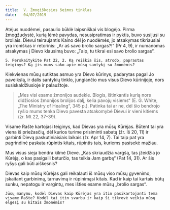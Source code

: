 ```yaml
---
title:  V. Žmogiškosios šeimos tinklas
date:   04/07/2019
---
```


Atėjus nuodėmei, pasaulio būklė laipsniškai vis blogėjo. Pirma žmogžudystė, kurią lėmė pavydas, nesusipratimas ir pyktis, buvo susijusi su broliais. Dievui teiraujantis Kaino dėl jo nuodėmės, jo atsakymas tikriausiai yra ironiškas ir retorinis: „Ar aš savo brolio sargas?!“ (Pr 4, 9), ir numanomas atsakymas į Dievo klausimą buvo: „Taip, tu tikrai esi savo brolio sargas“.

`5. Perskaitykite Pat 22, 2. Ką reiškia šis, atrodo, paprastas teiginys? Ką jis mums sako apie mūsų santykį su žmonėmis?`

Kiekvienas mūsų sutiktas asmuo yra Dievo kūrinys, padarytas pagal Jo paveikslą, ir dalis santykių tinklo, jungiančio mus visus Dievo kūrinijoje, nors susiskaldžiusioje ir palaužtoje. 

> <p> </p>
> „Mes visi esame žmonijos audekle. Blogis, ištinkantis kurią nors didžiosios žmonijos brolijos dalį, kelia pavojų visiems“ (E. G. White, „The Ministry of Healing“, 345 p.). Patinka tai ar ne, dėl šio bendrojo ryšio mums tenka Dievo pavesta atsakomybė Dievui ir vieni kitiems (žr. Mt 22, 37–39).

Visame Rašte kartojasi teiginys, kad Dievas yra mūsų Kūrėjas. Būtent tai yra viena iš priežasčių, dėl kurios turime prisiminti sabatą (žr. Iš 20, 11) ir garbinti Dievą paskutiniaisiais laikais (žr. Apr 14, 7). Tai taip pat yra pagrindinė paskata rūpintis kitais, rūpintis tais, kuriems pasisekė mažiau.

Mus visus sieja bendra kilmė Dieve. „Kas skriaudžia vargšą, tas įžeidžia jo Kūrėją, o kas pasigaili beturčio, tas teikia Jam garbę“ (Pat 14, 31). Ar šis ryšys gali būti aiškesnis?

Dievas kaip mūsų Kūrėjas gali reikalauti iš mūsų viso mūsų gyvenimo, įskaitant garbinimą, tarnavimą ir rūpinimąsi kitais. Kad ir kaip tai kartais būtų sunku, nepatogu ir vargintų, mes išties esame mūsų „brolio sargas“.

`Jūsų manymu, kodėl Dievas kaip Kūrėjas yra itin pasikartojanti tema visame Rašte? Kodėl tai itin svarbu ir kaip ši tikrovė veikia mūsų elgesį su kitais žmonėmis?`
